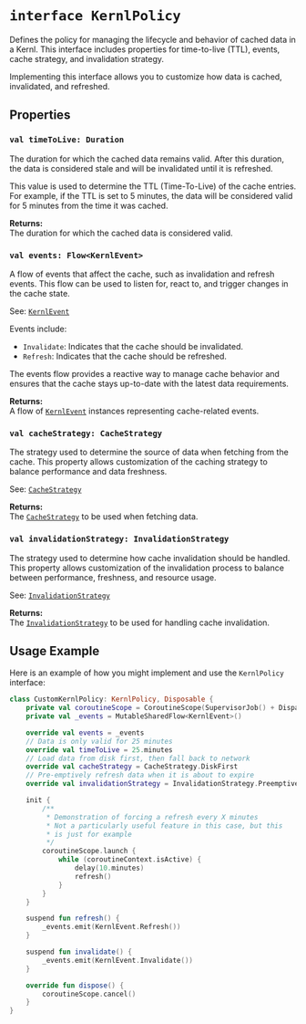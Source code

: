 # `interface KernlPolicy`

Defines the policy for managing the lifecycle and behavior of cached data in a Kernl. This interface includes properties for time-to-live (TTL), events, cache strategy, and invalidation strategy.

Implementing this interface allows you to customize how data is cached, invalidated, and refreshed.

## Properties

### `val timeToLive: Duration`
The duration for which the cached data remains valid. After this duration, the data is considered stale and will be invalidated until it is refreshed.

This value is used to determine the TTL (Time-To-Live) of the cache entries. For example, if the TTL is set to 5 minutes, the data will be considered valid for 5 minutes from the time it was cached.

**Returns:**  
The duration for which the cached data is considered valid.

### `val events: Flow<KernlEvent>`
A flow of events that affect the cache, such as invalidation and refresh events. This flow can be used to listen for, react to, and trigger changes in the cache state.

See: [`KernlEvent`](KERNL_EVENT.md)

Events include:
- `Invalidate`: Indicates that the cache should be invalidated.
- `Refresh`: Indicates that the cache should be refreshed.

The events flow provides a reactive way to manage cache behavior and ensures that the cache stays up-to-date with the latest data requirements.

**Returns:**  
A flow of [`KernlEvent`](KERNL_EVENT.md) instances representing cache-related events.

### `val cacheStrategy: CacheStrategy`
The strategy used to determine the source of data when fetching from the cache. This property allows customization of the caching strategy to balance performance and data freshness.

See: [`CacheStrategy`](CACHE_STRATEGY.md)

**Returns:**  
The [`CacheStrategy`](CACHE_STRATEGY.md) to be used when fetching data.

### `val invalidationStrategy: InvalidationStrategy`
The strategy used to determine how cache invalidation should be handled. This property allows customization of the invalidation process to balance between performance, freshness, and resource usage.

See: [`InvalidationStrategy`](INVALIDATION_STRATEGY.md)

**Returns:**  
The [`InvalidationStrategy`](INVALIDATION_STRATEGY.md) to be used for handling cache invalidation.

## Usage Example

Here is an example of how you might implement and use the `KernlPolicy` interface:

```kotlin
class CustomKernlPolicy: KernlPolicy, Disposable {
    private val coroutineScope = CoroutineScope(SupervisorJob() + Dispatchers.IO)
    private val _events = MutableSharedFlow<KernlEvent>()

    override val events = _events
    // Data is only valid for 25 minutes
    override val timeToLive = 25.minutes
    // Load data from disk first, then fall back to network
    override val cacheStrategy = CacheStrategy.DiskFirst
    // Pre-emptively refresh data when it is about to expire
    override val invalidationStrategy = InvalidationStrategy.Preemptive(leadTime = 30.seconds, retries = 3)

    init {
        /**
         * Demonstration of forcing a refresh every X minutes
         * Not a particularly useful feature in this case, but this
         * is just for example
         */
        coroutineScope.launch {
            while (coroutineContext.isActive) {
                delay(10.minutes)
                refresh()
            }
        }
    }

    suspend fun refresh() {
        _events.emit(KernlEvent.Refresh())
    }

    suspend fun invalidate() {
        _events.emit(KernlEvent.Invalidate())
    }

    override fun dispose() {
        coroutineScope.cancel()
    }
}
```
